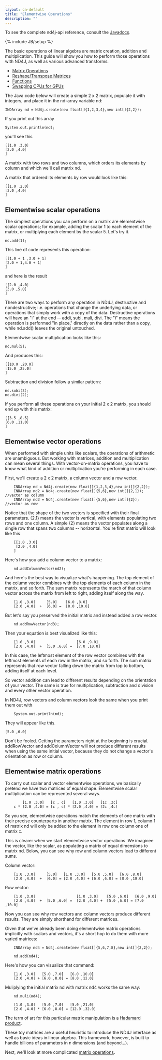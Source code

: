 ```yaml
---
layout: cn-default
title: "Elementwise Operations"
description: ""
---
```


To see the complete nd4j-api reference, consult the [Javadocs](../doc).

{% include JB/setup %}

The basic operations of linear algebra are matrix creation, addition and multiplication. This guide will show you how to perform those operations with ND4J, as well as various advanced transforms.

* [Matrix Operations](../matrixwise.html)
* [Reshape/Transpose Matrices](../reshapetranspose.html)
* [Functions](../functions.html)
* [Swapping CPUs for GPUs](../gpu_native_backends.html)

The Java code below will create a simple 2 x 2 matrix, populate it with integers, and place it in the nd-array variable nd:

    INDArray nd = Nd4j.create(new float[]{1,2,3,4},new int[]{2,2});

If you print out this array

    System.out.println(nd);

you'll see this

    [[1.0 ,3.0]
    [2.0 ,4.0]
    ]

A matrix with two rows and two columns, which orders its elements by column and which we'll call matrix nd.

A matrix that ordered its elements by row would look like this:

    [[1.0 ,2.0]
    [3.0 ,4.0]
    ]

## Elementwise scalar operations

The simplest operations you can perform on a matrix are elementwise scalar operations; for example, adding the scalar 1 to each element of the matrix, or multiplying each element by the scalar 5. Let's try it.

    nd.add(1);

This line of code represents this operation:

    [[1.0 + 1 ,3.0 + 1]
    [2.0 + 1,4.0 + 1]
    ]

and here is the result

    [[2.0 ,4.0]
    [3.0 ,5.0]
    ]

There are two ways to perform any operation in ND4J, destructive and nondestructive; i.e. operations that change the underlying data, or operations that simply work with a copy of the data. Destructive operations will have an "i" at the end -- addi, subi, muli, divi.  The "i" means the operation is performed "in place," directly on the data rather than a copy, while nd.add() leaves the original untouched.

Elementwise scalar multiplication looks like this:

    nd.mul(5);

And produces this:

    [[10.0 ,20.0]
    [15.0 ,25.0]
    ]

Subtraction and division follow a similar pattern:

    nd.subi(3);
    nd.divi(2);

If you perform all these operations on your initial 2 x 2 matrix, you should end up with this matrix:

    [[3.5 ,8.5]
    [6.0 ,11.0]
    ]

## Elementwise vector operations

When performed with simple units like scalars, the operations of arithmetic are unambiguous. But working with matrices, addition and multiplication can mean several things. With vector-on-matrix operations, you have to know what kind of addition or multiplication you're performing in each case.

First, we'll create a 2 x 2 matrix, a column vector and a row vector.

        INDArray nd = Nd4j.create(new float[]{1,2,3,4},new int[]{2,2});
        INDArray nd2 = Nd4j.create(new float[]{5,6},new int[]{2,1}); //vector as column
        INDArray nd3 = Nd4j.create(new float[]{5,6},new int[]{2}); //vector as row

Notice that the shape of the two vectors is specified with their final parameters. {2,1} means the vector is vertical, with elements populating two rows and one column. A simple {2} means the vector populates along a single row that spans two columns -- horizontal. You're first matrix will look like this

        [[1.0 ,3.0]
         [2.0 ,4.0]
        ]

Here's how you add a column vector to a matrix:

        nd.addColumnVector(nd2);

And here's the best way to visualize what's happening. The top element of the column vector combines with the top elements of each column in the matrix, and so forth. The sum matrix represents the march of that column vector across the matrix from left to right, adding itself along the way.


        [1.0 ,3.0]     [5.0]    [6.0 ,8.0]
        [2.0 ,4.0]  +  [6.0] =  [8.0 ,10.0]

But let's say you preserved the initial matrix and instead added a row vector.

        nd.addRowVector(nd3);

Then your equation is best visualized like this:

        [1.0 ,3.0]                   [6.0 ,9.0]
        [2.0 ,4.0]  +  [5.0 ,6.0] =  [7.0 ,10.0]

In this case, the leftmost element of the row vector combines with the leftmost elements of each row in the matrix, and so forth. The sum matrix represents that row vector falling down the matrix from top to bottom, adding itself at each level.

So vector addition can lead to different results depending on the orientation of your vector. The same is true for multiplication, subtraction and division and every other vector operation.

In ND4J, row vectors and column vectors look the same when you print them out with

        System.out.println(nd);

They will appear like this.

    [5.0 ,6.0]

Don't be fooled. Getting the parameters right at the beginning is crucial. addRowVector and addColumnVector will not produce different results when using the same initial vector, because they do not change a vector's orientation as row or column.

## Elementwise matrix operations

To carry out scalar and vector elementwise operations, we basically pretend we have two matrices of equal shape. Elementwise scalar multiplication can be represented several ways.

            [1.0 ,3.0]   [c , c]   [1.0 ,3.0]   [1c ,3c]
        c * [2.0 ,4.0] = [c , c] * [2.0 ,4.0] = [2c ,4c]

So you see, elementwise operations match the elements of one matrix with their precise counterparts in another matrix. The element in row 1, column 1 of matrix nd will only be added to the element in row one column one of matrix c.

This is clearer when we start elementwise vector operations. We imaginee the vector, like the scalar, as populating a matrix of equal dimensions to matrix nd. Below, you can see why row and column vectors lead to different sums.

Column vector:

        [1.0 ,3.0]     [5.0]   [1.0 ,3.0]   [5.0 ,5.0]   [6.0 ,8.0]
        [2.0 ,4.0]  +  [6.0] = [2.0 ,4.0] + [6.0 ,6.0] = [8.0 ,10.0]

Row vector:

        [1.0 ,3.0]                   [1.0 ,3.0]    [5.0 ,6.0]   [6.0 ,9.0]    
        [2.0 ,4.0]  +  [5.0 ,6.0] =  [2.0 ,4.0] +  [5.0 ,6.0] = [7.0 ,10.0]

Now you can see why row vectors and column vectors produce different results. They are simply shorthand for different matrices.

Given that we've already been doing elementwise matrix operations implicitly with scalars and vectors, it's a short hop to do them with more varied matrices:

        INDArray nd4 = Nd4j.create(new float[]{5,6,7,8},new int[]{2,2});

        nd.add(nd4);

Here's how you can visualize that command:

        [1.0 ,3.0]   [5.0 ,7.0]   [6.0 ,10.0]
        [2.0 ,4.0] + [6.0 ,8.0] = [8.0 ,12.0]

Muliplying the initial matrix nd with matrix nd4 works the same way:

        nd.muli(nd4);

        [1.0 ,3.0]   [5.0 ,7.0]   [5.0 ,21.0]
        [2.0 ,4.0] * [6.0 ,8.0] = [12.0 ,32.0]

The term of art for this particular matrix manipulation is a [Hadamard product](https://en.wikipedia.org/wiki/Hadamard_product_(matrices)).

These toy matrices are a useful heuristic to introduce the ND4J interface as well as basic ideas in linear algebra. This framework, however, is built to handle billions of parameters in n dimensions (and beyond...).

Next, we'll look at more complicated [matrix operations](../matrixwise.html).
